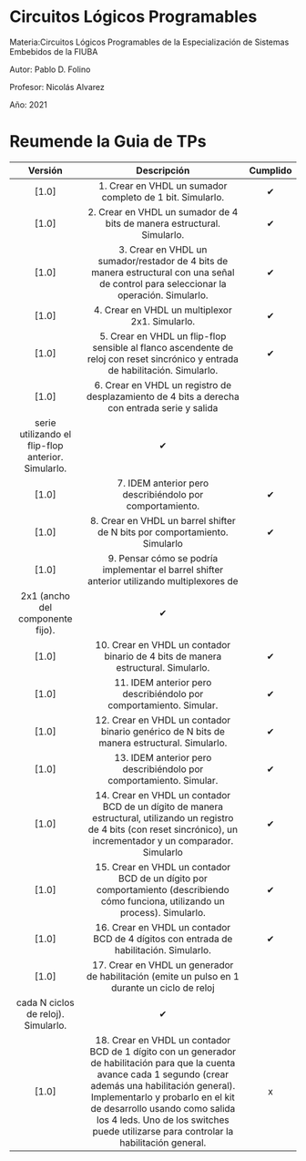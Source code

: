 # Circuitos Lógicos Programables
Materia:Circuitos Lógicos Programables de la Especialización de Sistemas Embebidos de la FIUBA

Autor: Pablo D. Folino

Profesor: Nicolás Alvarez

Año: 2021

# Reumende la Guia de TPs

| Versión | Descripción | Cumplido |
| :-: | :-: | :-: |
[1.0] | 1. Crear en VHDL un sumador completo de 1 bit. Simularlo.| ✔ |
[1.0] | 2. Crear en VHDL un sumador de 4 bits de manera estructural. Simularlo. | ✔ |
[1.0] | 3. Crear en VHDL un sumador/restador de 4 bits de manera estructural con una señal de control para seleccionar la operación. Simularlo.  |✔|
[1.0] | 4. Crear en VHDL un multiplexor 2x1. Simularlo. | ✔ |
[1.0] | 5. Crear en VHDL un flip-flop sensible al flanco ascendente de reloj con reset sincrónico y entrada de habilitación. Simularlo. | ✔ |
[1.0] | 6. Crear en VHDL un registro de desplazamiento de 4 bits a derecha con entrada serie y salida
serie utilizando el flip-flop anterior. Simularlo. | ✔ |
[1.0] | 7. IDEM anterior pero describiéndolo por comportamiento.| ✔ |
[1.0] | 8. Crear en VHDL un barrel shifter de N bits por comportamiento. Simularlo| ✔ |
[1.0] | 9. Pensar cómo se podría implementar el barrel shifter anterior utilizando multiplexores de
2x1 (ancho del componente fijo).| ✔ |
[1.0] | 10. Crear en VHDL un contador binario de 4 bits de manera estructural. Simularlo. | ✔ |
[1.0] | 11. IDEM anterior pero describiéndolo por comportamiento. Simular. | ✔ |
[1.0] | 12. Crear en VHDL un contador binario genérico de N bits de manera estructural. Simularlo. | ✔ |
[1.0] | 13. IDEM anterior pero describiéndolo por comportamiento. Simular.| ✔ |
[1.0] | 14.  Crear en VHDL un contador BCD de un dígito de manera estructural, utilizando un registro de 4 bits (con reset sincrónico), un incrementador y un comparador. Simularlo | ✔ |
[1.0] | 15. Crear en VHDL un contador BCD de un dígito por comportamiento (describiendo cómo funciona, utilizando un process). Simularlo.  | ✔ |
[1.0] | 16. Crear en VHDL un contador BCD de 4 dígitos con entrada de habilitación. Simularlo. | ✔ |
[1.0] | 17. Crear en VHDL un generador de habilitación (emite un pulso en 1 durante un ciclo de reloj
cada N ciclos de reloj). Simularlo. | ✔ |
[1.0] | 18. Crear en VHDL un contador BCD de 1 dígito con un generador de habilitación para que la cuenta avance cada 1 segundo (crear además una habilitación general). Implementarlo y probarlo en el kit de desarrollo usando como salida los 4 leds. Uno de los switches puede utilizarse para controlar la habilitación general. | x |

